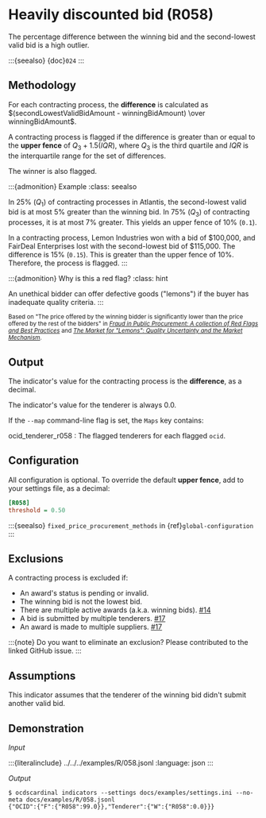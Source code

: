 # Heavily discounted bid (R058)

The percentage difference between the winning bid and the second-lowest valid bid is a high outlier.

:::{seealso}
{doc}`024`
:::

## Methodology

For each contracting process, the **difference** is calculated as $(secondLowestValidBidAmount - winningBidAmount) \over winningBidAmount$.

A contracting process is flagged if the difference is greater than or equal to the **upper fence** of $Q_3 + 1.5(IQR)$, where $Q_3$ is the third quartile and $IQR$ is the interquartile range for the set of differences.

The winner is also flagged.

:::{admonition} Example
:class: seealso

In 25% ($Q_1$) of contracting processes in Atlantis, the second-lowest valid bid is at most 5% greater than the winning bid. In 75% ($Q_3$) of contracting processes, it is at most 7% greater. This yields an upper fence of 10% (`0.1`).

In a contracting process, Lemon Industries won with a bid of \$100,000, and FairDeal Enterprises lost with the second-lowest bid of \$115,000. The difference is 15% (`0.15`). This is greater than the upper fence of 10%. Therefore, the process is flagged.
:::

:::{admonition} Why is this a red flag?
:class: hint

An unethical bidder can offer defective goods ("lemons") if the buyer has inadequate quality criteria.
:::

<small>Based on "The price offered by the winning bidder is significantly lower than the price offered by the rest of the bidders" in [*Fraud in Public Procurement: A collection of Red Flags and Best Practices*](https://ec.europa.eu/sfc/system/files/documents/sfc-files/fraud-public-procurement-final-20122017-ares20176254403.pdf) and [*The Market for "Lemons": Quality Uncertainty and the Market Mechanism*](https://www.sfu.ca/~wainwrig/Econ400/akerlof.pdf).</small>

## Output

The indicator's value for the contracting process is the **difference**, as a decimal.

The indicator's value for the tenderer is always 0.0.

If the ``--map`` command-line flag is set, the ``Maps`` key contains:

ocid_tenderer_r058
: The flagged tenderers for each flagged `ocid`.

## Configuration

All configuration is optional. To override the default **upper fence**, add to your settings file, as a decimal:

```ini
[R058]
threshold = 0.50
```

:::{seealso}
`fixed_price_procurement_methods` in {ref}`global-configuration`
:::

## Exclusions

A contracting process is excluded if:

- An award's status is pending or invalid.
- The winning bid is not the lowest bid.
- There are multiple active awards (a.k.a. winning bids). [#14](https://github.com/open-contracting/cardinal-rs/issues/14)
- A bid is submitted by multiple tenderers. [#17](https://github.com/open-contracting/cardinal-rs/issues/17)
- An award is made to multiple suppliers. [#17](https://github.com/open-contracting/cardinal-rs/issues/17)

:::{note}
Do you want to eliminate an exclusion? Please contributed to the linked GitHub issue.
:::

## Assumptions

This indicator assumes that the tenderer of the winning bid didn't submit another valid bid.

## Demonstration

*Input*

:::{literalinclude} ../../../examples/R/058.jsonl
:language: json
:::

*Output*

```console
$ ocdscardinal indicators --settings docs/examples/settings.ini --no-meta docs/examples/R/058.jsonl
{"OCID":{"F":{"R058":99.0}},"Tenderer":{"W":{"R058":0.0}}}

```
